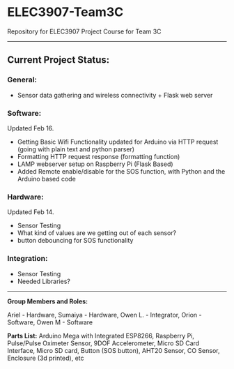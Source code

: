 # ELEC3907-Team3C
Repository for ELEC3907 Project Course for Team 3C

--- 
## Current Project Status:

### General: 
- Sensor data gathering and wireless connectivity + Flask web server

### Software: 
Updated Feb 16.
- Getting Basic Wifi Functionality updated for Arduino via HTTP request (going with plain text and python parser)
- Formatting HTTP request response (formatting function)
- LAMP webserver setup on Raspberry Pi (Flask Based)
- Added Remote enable/disable for the SOS function, with Python and the Arduino based code

### Hardware:
Updated Feb 14.
- Sensor Testing
- What kind of values are we getting out of each sensor?
- button debouncing for SOS functionality

### Integration:
- Sensor Testing
- Needed Libraries?

---

**Group Members and Roles:**

Ariel - Hardware, 
Sumaiya - Hardware, 
Owen L. - Integrator, 
Orion - Software, 
Owen M - Software


**Parts List:**
Arduino Mega with Integrated ESP8266, 
Raspberry Pi,  
Pulse/Pulse Oximeter Sensor, 
9DOF Accelerometer,
Micro SD Card Interface,
Micro SD card,
Button (SOS button), 
AHT20 Sensor,
CO Sensor,
Enclosure (3d printed),
etc


